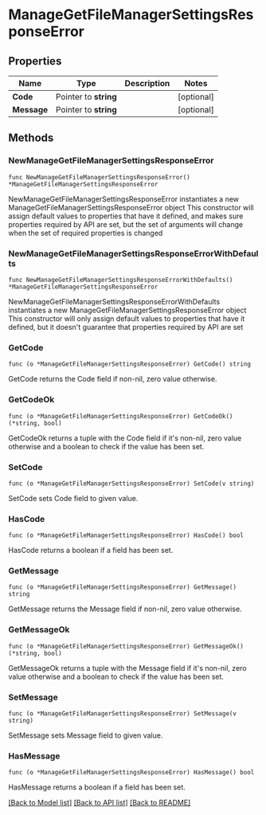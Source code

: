# ManageGetFileManagerSettingsResponseError

## Properties

Name | Type | Description | Notes
------------ | ------------- | ------------- | -------------
**Code** | Pointer to **string** |  | [optional] 
**Message** | Pointer to **string** |  | [optional] 

## Methods

### NewManageGetFileManagerSettingsResponseError

`func NewManageGetFileManagerSettingsResponseError() *ManageGetFileManagerSettingsResponseError`

NewManageGetFileManagerSettingsResponseError instantiates a new ManageGetFileManagerSettingsResponseError object
This constructor will assign default values to properties that have it defined,
and makes sure properties required by API are set, but the set of arguments
will change when the set of required properties is changed

### NewManageGetFileManagerSettingsResponseErrorWithDefaults

`func NewManageGetFileManagerSettingsResponseErrorWithDefaults() *ManageGetFileManagerSettingsResponseError`

NewManageGetFileManagerSettingsResponseErrorWithDefaults instantiates a new ManageGetFileManagerSettingsResponseError object
This constructor will only assign default values to properties that have it defined,
but it doesn't guarantee that properties required by API are set

### GetCode

`func (o *ManageGetFileManagerSettingsResponseError) GetCode() string`

GetCode returns the Code field if non-nil, zero value otherwise.

### GetCodeOk

`func (o *ManageGetFileManagerSettingsResponseError) GetCodeOk() (*string, bool)`

GetCodeOk returns a tuple with the Code field if it's non-nil, zero value otherwise
and a boolean to check if the value has been set.

### SetCode

`func (o *ManageGetFileManagerSettingsResponseError) SetCode(v string)`

SetCode sets Code field to given value.

### HasCode

`func (o *ManageGetFileManagerSettingsResponseError) HasCode() bool`

HasCode returns a boolean if a field has been set.

### GetMessage

`func (o *ManageGetFileManagerSettingsResponseError) GetMessage() string`

GetMessage returns the Message field if non-nil, zero value otherwise.

### GetMessageOk

`func (o *ManageGetFileManagerSettingsResponseError) GetMessageOk() (*string, bool)`

GetMessageOk returns a tuple with the Message field if it's non-nil, zero value otherwise
and a boolean to check if the value has been set.

### SetMessage

`func (o *ManageGetFileManagerSettingsResponseError) SetMessage(v string)`

SetMessage sets Message field to given value.

### HasMessage

`func (o *ManageGetFileManagerSettingsResponseError) HasMessage() bool`

HasMessage returns a boolean if a field has been set.


[[Back to Model list]](../README.md#documentation-for-models) [[Back to API list]](../README.md#documentation-for-api-endpoints) [[Back to README]](../README.md)


